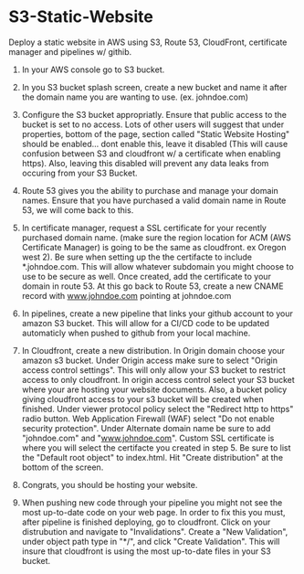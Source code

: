 # S3-Static-Website
Deploy a static website in AWS using S3, Route 53, CloudFront, certificate manager and pipelines w/ githib.

1. In your AWS console go to S3 bucket.

2. In you S3 bucket splash screen, create a new bucket and name it after the domain name you are wanting to use. (ex. johndoe.com)

3. Configure the S3 bucket appropriatly. Ensure that public access to the bucket is set to no access. Lots of other users will suggest that under properties, bottom of the page, section called "Static Website Hosting" should be enabled... dont enable this, leave it disabled (This will cause confusion between S3 and cloudfront w/ a certificate when enabling https). Also, leaving this disabled will prevent any data leaks from occuring from your S3 Bucket.

4. Route 53 gives you the ability to purchase and manage your domain names.  Ensure that you have purchased a valid domain name in Route 53, we will come back to this.

5. In certificate manager, request a SSL certificate for your recently purchased domain name. (make sure the region location for ACM (AWS Certificate Manager) is going to be the same as cloudfront. ex Oregon west 2). Be sure when setting up the the certifacte to include *.johndoe.com. This will allow whatever subdomain you might choose to use to be secure as well. Once created, add the certificate to your domain in route 53. At this go back to Route 53, create a new CNAME record with www.johndoe.com pointing at johndoe.com

6. In pipelines, create a new pipeline that links your github account to your amazon S3 bucket.  This will allow for a CI/CD code to be updated automaticly when pushed to github from your local machine.

7. In Cloudfront, create a new distribution. In Origin domain choose your amazon s3 bucket. Under Origin access make sure to select "Origin access control settings". This will only allow your S3 bucket to restrict access to only cloudfront. In origin access control select your S3 bucket where your are hosting your website documents. Also, a bucket policy giving cloudfront access to your s3 bucket will be created when finished. Under viewer protocol policy select the "Redirect http to https" radio button. Web Application Firewall (WAF) select "Do not enable security protection".  Under Alternate domain name be sure to add "johndoe.com" and "www.johndoe.com". Custom SSL certificate is where you will select the certifacte you created in step 5.  Be sure to list the "Default root object" to index.html. Hit "Create distribution" at the bottom of the screen.

8. Congrats, you should be hosting your website.

9. When pushing new code through your pipeline you might not see the most up-to-date code on your web page. In order to fix this you must, after pipeline is finished deploying, go to cloudfront. Click on your distrubution and navigate to "Invalidations". Create a "New Validation", under object path type in "*/", and click "Create Validation". This will insure that cloudfront is using the most up-to-date files in your S3 bucket.

